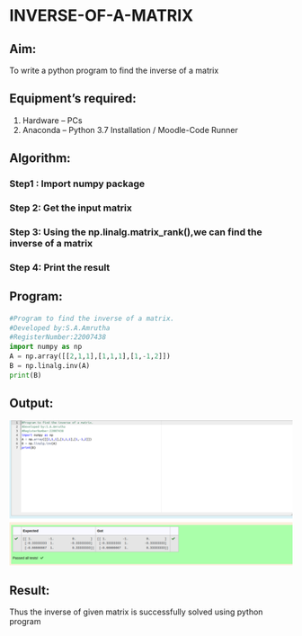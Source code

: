 # INVERSE-OF-A-MATRIX
## Aim:
To write a python program to find the inverse of a matrix

## Equipment’s required:
1. 	Hardware – PCs
2. 	Anaconda – Python 3.7 Installation / Moodle-Code Runner

## Algorithm:
### Step1 : Import numpy package
### Step 2: Get the input matrix
### Step 3: Using the np.linalg.matrix_rank(),we can find the inverse of a matrix
### Step 4: Print the result 
## Program:
```python
#Program to find the inverse of a matrix.
#Developed by:S.A.Amrutha 
#RegisterNumber:22007438
import numpy as np
A = np.array([[2,1,1],[1,1,1],[1,-1,2]])
B = np.linalg.inv(A)
print(B)
```

## Output:
![](./output3.png)

## Result:
Thus the inverse of given matrix is successfully solved using python program

